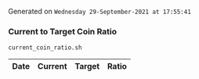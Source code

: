 Generated on `Wednesday 29-September-2021 at 17:55:41`

### Current to Target Coin Ratio
`current_coin_ratio.sh`

Date|Current|Target|Ratio
---|---|---|---
